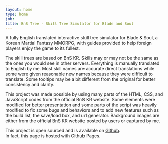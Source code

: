 ```yaml
---
layout: home
type: home
job: 
title: BnS Tree - Skill Tree Simulator for Blade and Soul
---
```

<p class="lead">A fully English translated interactive skill tree simulator for Blade & Soul, a Korean Martial Fantasy MMORPG, with guides provided to help foreign players enjoy the game to its fullest.</p>
The skill trees are based on BnS KR. Skills may or may not be the same as the ones you would see in other servers. Everything is manually translated to English by me. Most skill names are accurate direct translations while some were given reasonable new names because they were difficult to translate. Some tooltips may be a bit different from the original for better consistency and clarity.

This project was made possible by using many parts of the HTML, CSS, and JavaScript codes from the official BnS KR website. Some elements were modified for better presentation and some parts of the script was heavily modified to fix some bugs and behaviors and to add new features such as the build list, the save/load box, and url generator. Background images are either from the official BnS KR website posted by users or captured by me.

This project is open sourced and is available on <a href="http://bit.ly/1AFTgca">Github</a>.  
In fact, this page is hosted with Github Pages.
